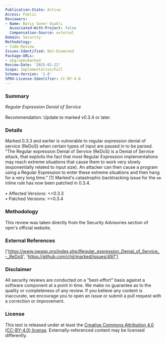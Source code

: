 ```yaml
---
Publication-State: Active
Access: Public
Reviewers:
- Name: Barış Soner Uşaklı
  Associated-With-Project: false
  Compensation-Source: external
Domain: Security
Methodology:
- Code-Review
Issues-Identified: Not-Examined
Package-URLs:
- pkg:npm/marked
Review-Date: '2015-01-22'
Scope: Implementation/Full
Schema-Version: '1.0'
SPDX-License-Identifier: CC-BY-4.0
---
```

### Summary
*Regular Expression Denial of Service*<br><br>Recommendation: Update to marked v0.3.4 or later.
### Details
Marked 0.3.3 and earlier is vulnerable to regular expression denial of service (ReDoS) when certain types of input are passed in to be parsed.  "The Regular expression Denial of Service (ReDoS) is a Denial of Service attack, that exploits the fact that most Regular Expression implementations may reach extreme situations that cause them to work very slowly (exponentially related to input size). An attacker can then cause a program using a Regular Expression to enter these extreme situations and then hang for a very long time." [1]  Marked's catastrophic backtracking issue for the `em` inline rule has now been patched in 0.3.4.
<br><br>• Affected Versions: <=0.3.3
<br>• Patched Versions: >=0.3.4
### Methodology
This review was taken directly from the Security Advisories section of npm's official website.
### External References
['https://www.owasp.org/index.php/Regular_expression_Denial_of_Service_-_ReDoS', 'https://github.com/chjj/marked/issues/497']
### Disclaimer
All security reviews are conducted on a "best-effort" basis against a software component at a point in time. We make no guarantee as to the quality or completeness of any review. If you believe any content is inaccurate, we encourage you to open an issue or submit a pull request with a correction or improvement.
### License
This text is released under at least the [Creative Commons Attribution 4.0 (CC-BY-4.0) license](https://creativecommons.org/licenses/by/4.0/legalcode.txt). Externally-referenced content may be licensed differently.
